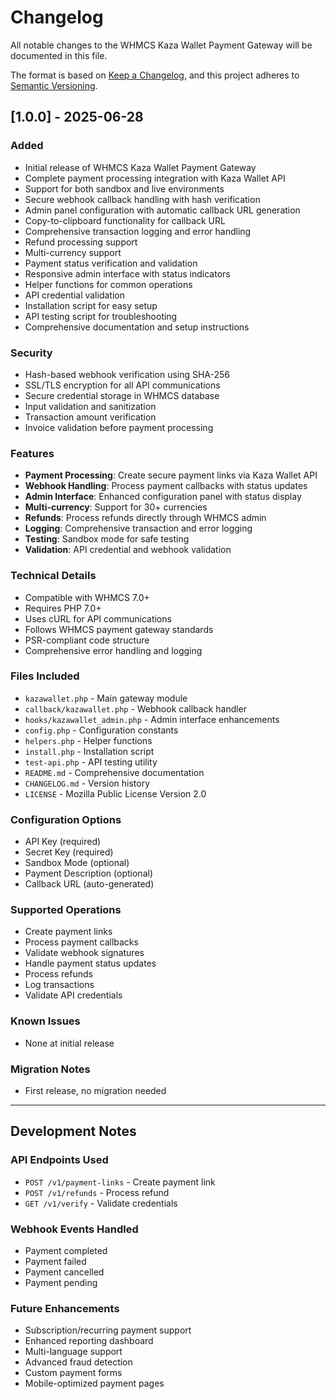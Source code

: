 # Changelog

All notable changes to the WHMCS Kaza Wallet Payment Gateway will be documented in this file.

The format is based on [Keep a Changelog](https://keepachangelog.com/en/1.0.0/),
and this project adheres to [Semantic Versioning](https://semver.org/spec/v2.0.0.html).

## [1.0.0] - 2025-06-28

### Added
- Initial release of WHMCS Kaza Wallet Payment Gateway
- Complete payment processing integration with Kaza Wallet API
- Support for both sandbox and live environments
- Secure webhook callback handling with hash verification
- Admin panel configuration with automatic callback URL generation
- Copy-to-clipboard functionality for callback URL
- Comprehensive transaction logging and error handling
- Refund processing support
- Multi-currency support
- Payment status verification and validation
- Responsive admin interface with status indicators
- Helper functions for common operations
- API credential validation
- Installation script for easy setup
- API testing script for troubleshooting
- Comprehensive documentation and setup instructions

### Security
- Hash-based webhook verification using SHA-256
- SSL/TLS encryption for all API communications
- Secure credential storage in WHMCS database
- Input validation and sanitization
- Transaction amount verification
- Invoice validation before payment processing

### Features
- **Payment Processing**: Create secure payment links via Kaza Wallet API
- **Webhook Handling**: Process payment callbacks with status updates
- **Admin Interface**: Enhanced configuration panel with status display
- **Multi-currency**: Support for 30+ currencies
- **Refunds**: Process refunds directly through WHMCS admin
- **Logging**: Comprehensive transaction and error logging
- **Testing**: Sandbox mode for safe testing
- **Validation**: API credential and webhook validation

### Technical Details
- Compatible with WHMCS 7.0+
- Requires PHP 7.0+
- Uses cURL for API communications
- Follows WHMCS payment gateway standards
- PSR-compliant code structure
- Comprehensive error handling and logging

### Files Included
- `kazawallet.php` - Main gateway module
- `callback/kazawallet.php` - Webhook callback handler
- `hooks/kazawallet_admin.php` - Admin interface enhancements  
- `config.php` - Configuration constants
- `helpers.php` - Helper functions
- `install.php` - Installation script
- `test-api.php` - API testing utility
- `README.md` - Comprehensive documentation
- `CHANGELOG.md` - Version history
- `LICENSE` - Mozilla Public License Version 2.0

### Configuration Options
- API Key (required)
- Secret Key (required) 
- Sandbox Mode (optional)
- Payment Description (optional)
- Callback URL (auto-generated)

### Supported Operations
- Create payment links
- Process payment callbacks
- Validate webhook signatures
- Handle payment status updates
- Process refunds
- Log transactions
- Validate API credentials

### Known Issues
- None at initial release

### Migration Notes
- First release, no migration needed

---

## Development Notes

### API Endpoints Used
- `POST /v1/payment-links` - Create payment link
- `POST /v1/refunds` - Process refund
- `GET /v1/verify` - Validate credentials

### Webhook Events Handled
- Payment completed
- Payment failed
- Payment cancelled
- Payment pending

### Future Enhancements
- Subscription/recurring payment support
- Enhanced reporting dashboard
- Multi-language support
- Advanced fraud detection
- Custom payment forms
- Mobile-optimized payment pages
